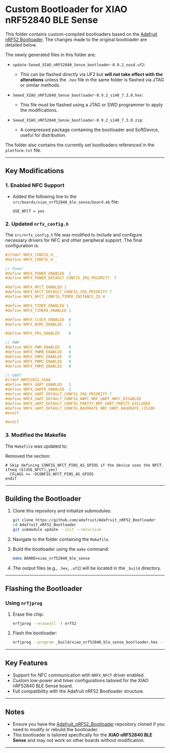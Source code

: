 # Custom Bootloader for XIAO nRF52840 BLE Sense

This folder contains custom-compiled bootloaders based on the [Adafruit nRF52 Bootloader](https://github.com/adafruit/Adafruit_nRF52_Bootloader). The changes made to the original bootloader are detailed below.

The newly generated files in this folder are:

- `update-Seeed_XIAO_nRF52840_Sense_bootloader-0.9.2_nosd.uf2`: 
  - This can be flashed directly via UF2 but **will not take effect with the alterations** unless the `.hex` file in the same folder is flashed via JTAG or similar methods.
  
- `Seeed_XIAO_nRF52840_Sense_bootloader-0.9.2_s140_7.3.0.hex`: 
  - This file must be flashed using a JTAG or SWD programmer to apply the modifications.

- `Seeed_XIAO_nRF52840_Sense_bootloader-0.9.2_s140_7.3.0.zip`: 
  - A compressed package containing the bootloader and SoftDevice, useful for distribution.

The folder also contains the currently set bootloaders referenced in the `platform.txt` file.


---

## Key Modifications

### 1. Enabled NFC Support
- Added the following line to the `src/boards/xiao_nrf52840_ble_sense/board.mk` file:
  ```make
  USE_NFCT = yes
  ```

### 2. Updated `nrfx_config.h`
The `src/nrfx_config.h` file was modified to include and configure necessary drivers for NFC and other peripheral support. The final configuration is:

```c
#ifndef NRFX_CONFIG_H__
#define NRFX_CONFIG_H__

// Power
#define NRFX_POWER_ENABLED  1
#define NRFX_POWER_DEFAULT_CONFIG_IRQ_PRIORITY  7

#define NRFX_NFCT_ENABLED 1
#define NRFX_NFCT_DEFAULT_CONFIG_IRQ_PRIORITY 7
#define NRFX_NFCT_CONFIG_TIMER_INSTANCE_ID 4

#define NRFX_TIMER_ENABLED 1
#define NRFX_TIMER4_ENABLED 1

#define NRFX_CLOCK_ENABLED  0
#define NRFX_NVMC_ENABLED   1

#define NRFX_PRS_ENABLED    0

// PWM
#define NRFX_PWM_ENABLED    0
#define NRFX_PWM0_ENABLED   0
#define NRFX_PWM1_ENABLED   0
#define NRFX_PWM2_ENABLED   0
#define NRFX_PWM3_ENABLED   0

// UART
#ifdef NRF52832_XXAA
#define NRFX_UART_ENABLED   1
#define NRFX_UART0_ENABLED  1
#define NRFX_UART_DEFAULT_CONFIG_IRQ_PRIORITY 7
#define NRFX_UART_DEFAULT_CONFIG_HWFC NRF_UART_HWFC_DISABLED
#define NRFX_UART_DEFAULT_CONFIG_PARITY NRF_UART_PARITY_EXCLUDED
#define NRFX_UART_DEFAULT_CONFIG_BAUDRATE NRF_UART_BAUDRATE_115200
#endif

#endif
```

### 3. Modified the Makefile
The `Makefile` was updated to:

Removed the section:

```make
# Skip defining CONFIG_NFCT_PINS_AS_GPIOS if the device uses the NFCT.
ifneq ($(USE_NFCT),yes)
  CFLAGS += -DCONFIG_NFCT_PINS_AS_GPIOS
endif
```

---

## Building the Bootloader

1. Clone this repository and initialize submodules:
   ```bash
   git clone https://github.com/adafruit/Adafruit_nRF52_Bootloader
   cd Adafruit_nRF52_Bootloader
   git submodule update --init --recursive
   ```

2. Navigate to the folder containing the `Makefile`.

3. Build the bootloader using the `make` command:
   ```bash
   make BOARD=xiao_nrf52840_ble_sense
   ```

4. The output files (e.g., `.hex`, `.uf2`) will be located in the `_build` directory.

---

## Flashing the Bootloader

### Using `nrfjprog`
1. Erase the chip:
   ```bash
   nrfjprog --eraseall -f nrf52
   ```

2. Flash the bootloader:
   ```bash
   nrfjprog --program _build/xiao_nrf52840_ble_sense_bootloader.hex --verify -f nrf52 --reset
   ```

---

## Key Features
- Support for NFC communication with `NRFX_NFCT` driver enabled.
- Custom low-power and timer configurations tailored for the XIAO nRF52840 BLE Sense board.
- Full compatibility with the Adafruit nRF52 Bootloader structure.

---

## Notes
- Ensure you have the [Adafruit_nRF52_Bootloader](https://github.com/adafruit/Adafruit_nRF52_Bootloader) repository cloned if you need to modify or rebuild the bootloader.
- This bootloader is tailored specifically for the **XIAO nRF52840 BLE Sense** and may not work on other boards without modification.

---
